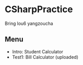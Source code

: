 # CSharpPractice
Bring lou6 yangzoucha
## Menu
- Intro: Student Calculator
- Test1: Bill Calculator (uploaded)